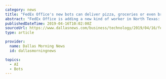 ```yaml
---
category: news
title: "FedEx Office's new bots can deliver pizza, groceries or even bring chicken noodle soup to the sick"
abstract: "FedEx Office is adding a new kind of worker in North Texas: a robot that can deliver a hot pepperoni pizza, a bag of groceries or a prescription to a customer’s home. The bot could bring a swab for a strep test to a sick person’s door and return hours ..."
publishedDateTime: 2019-04-16T10:02:00Z
sourceUrl: https://www.dallasnews.com/business/technology/2019/04/16/fedex-offices-new-bots-can-deliver-pizza-groceries-even-bring-chicken-noodle-soup-sick
type: article

provider:
  name: Dallas Morning News
  id: dallasmorningnews

topics:
  - AI
  - Bots
---
```

